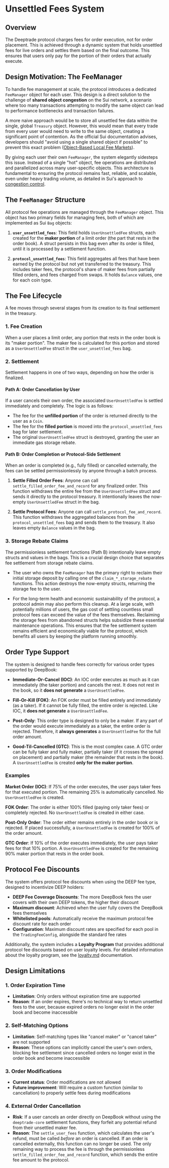 # Unsettled Fees System

## Overview

The Deeptrade protocol charges fees for order execution, not for order placement. This is achieved through a dynamic system that holds unsettled fees for live orders and settles them based on the final outcome. This ensures that users only pay for the portion of their orders that actually execute.

## Design Motivation: The FeeManager

To handle fee management at scale, the protocol introduces a dedicated `FeeManager` object for each user. This design is a direct solution to the challenge of **shared object congestion** on the Sui network, a scenario where too many transactions attempting to modify the same object can lead to performance bottlenecks and transaction failures.

A more naive approach would be to store all unsettled fee data within the single, global `Treasury` object. However, this would mean that every trade from every user would need to write to the same object, creating a significant point of contention. As the official Sui documentation advises, developers should "avoid using a single shared object if possible" to prevent this exact problem ([Object-Based Local Fee Markets](https://docs.sui.io/guides/developer/advanced/local-fee-markets)).

By giving each user their own `FeeManager`, the system elegantly sidesteps this issue. Instead of a single "hot" object, fee operations are distributed and parallelized across many user-specific objects. This architecture is fundamental to ensuring the protocol remains fast, reliable, and scalable, even under heavy trading volume, as detailed in Sui's approach to [congestion control](https://blog.sui.io/shared-object-congestion-control/).

## The `FeeManager` Structure

All protocol fee operations are managed through the `FeeManager` object. This object has two primary fields for managing fees, both of which are implemented as Sui `Bag` objects:

1.  **`user_unsettled_fees`**: This field holds `UserUnsettledFee` structs, each created for the **maker portion** of a limit order (the part that rests in the order book). A struct persists in this bag even after its order is filled, until it is processed by a settlement function.

2.  **`protocol_unsettled_fees`**: This field aggregates all fees that have been earned by the protocol but not yet transferred to the treasury. This includes taker fees, the protocol's share of maker fees from partially filled orders, and fees charged from swaps. It holds `Balance` values, one for each coin type.

## The Fee Lifecycle

A fee moves through several stages from its creation to its final settlement in the treasury.

### 1. Fee Creation

When a user places a limit order, any portion that rests in the order book is its "maker portion". The maker fee is calculated for this portion and stored as a `UserUnsettledFee` struct in the `user_unsettled_fees` bag.

### 2. Settlement

Settlement happens in one of two ways, depending on how the order is finalized.

#### Path A: Order Cancellation by User

If a user cancels their own order, the associated `UserUnsettledFee` is settled immediately and completely. The logic is as follows:

- The fee for the **unfilled portion** of the order is returned directly to the user as a `Coin`.
- The fee for the **filled portion** is moved into the `protocol_unsettled_fees` bag for later settlement.
- The original `UserUnsettledFee` struct is destroyed, granting the user an immediate gas storage rebate.

#### Path B: Order Completion or Protocol-Side Settlement

When an order is completed (e.g., fully filled) or cancelled externally, the fees can be settled permissionlessly by anyone through a batch process.

1.  **Settle Filled Order Fees**: Anyone can call `settle_filled_order_fee_and_record` for any finalized order. This function withdraws the entire fee from the `UserUnsettledFee` struct and sends it directly to the protocol treasury. It intentionally leaves the now-empty `UserUnsettledFee` struct in the bag.

2.  **Settle Protocol Fees**: Anyone can call `settle_protocol_fee_and_record`. This function withdraws the aggregated balances from the `protocol_unsettled_fees` bag and sends them to the treasury. It also leaves empty `Balance` values in the bag.

### 3. Storage Rebate Claims

The permissionless settlement functions (Path B) intentionally leave empty structs and values in the bags. This is a crucial design choice that separates fee settlement from storage rebate claims.

- The user who owns the `FeeManager` has the primary right to reclaim their initial storage deposit by calling one of the `claim_*_storage_rebate` functions. This action destroys the now-empty structs, returning the storage fee to the user.

- For the long-term health and economic sustainability of the protocol, a protocol admin may also perform this cleanup. At a large scale, with potentially millions of users, the gas cost of settling countless small protocol fees can exceed the value of the fees themselves. Reclaiming the storage fees from abandoned structs helps subsidize these essential maintenance operations. This ensures that the fee settlement system remains efficient and economically viable for the protocol, which benefits all users by keeping the platform running smoothly.

## Order Type Support

The system is designed to handle fees correctly for various order types supported by DeepBook:

- **Immediate-Or-Cancel (IOC)**: An IOC order executes as much as it can immediately (the taker portion) and cancels the rest. It does not rest in the book, so it **does not generate** a `UserUnsettledFee`.

- **Fill-Or-Kill (FOK)**: An FOK order must be filled entirely and immediately (as a taker). If it cannot be fully filled, the entire order is rejected. Like IOC, it **does not generate** a `UserUnsettledFee`.

- **Post-Only**: This order type is designed to only be a maker. If any part of the order would execute immediately as a taker, the entire order is rejected. Therefore, it **always generates** a `UserUnsettledFee` for the full order amount.

- **Good-Til-Cancelled (GTC)**: This is the most complex case. A GTC order can be fully taker and fully maker, partially taker (if it crosses the spread on placement) and partially maker (the remainder that rests in the book). A `UserUnsettledFee` is created **only for the maker portion**.

### Examples

**Market Order (IOC)**:
If 75% of the order executes, the user pays taker fees for that executed portion. The remaining 25% is automatically cancelled. No `UserUnsettledFee` is created.

**FOK Order**:
The order is either 100% filled (paying only taker fees) or completely rejected. No `UserUnsettledFee` is created in either case.

**Post-Only Order**:
The order either remains entirely in the order book or is rejected. If placed successfully, a `UserUnsettledFee` is created for 100% of the order amount.

**GTC Order**:
If 10% of the order executes immediately, the user pays taker fees for that 10% portion. A `UserUnsettledFee` is created for the remaining 90% maker portion that rests in the order book.

## Protocol Fee Discounts

The system offers protocol fee discounts when using the DEEP fee type, designed to incentivize DEEP holders:

- **DEEP Fee Coverage Discounts**: The more DeepBook fees the user covers with their own DEEP tokens, the higher their discount
- **Maximum discount**: Achieved when the user fully covers the DeepBook fees themselves
- **Whitelisted pools**: Automatically receive the maximum protocol fee discount rate for each order
- **Configuration**: Maximum discount rates are specified for each pool in the `TradingFeeConfig`, alongside the standard fee rates

Additionally, the system includes a **Loyalty Program** that provides additional protocol fee discounts based on user loyalty levels. For detailed information about the loyalty program, see the [loyalty.md](./loyalty.md) documentation.

## Design Limitations

### 1. Order Expiration Time

- **Limitation**: Only orders without expiration time are supported
- **Reason**: If an order expires, there's no technical way to return unsettled fees to the user, because expired orders no longer exist in the order book and become inaccessible

### 2. Self-Matching Options

- **Limitation**: Self-matching types like "cancel maker" or "cancel taker" are not supported
- **Reason**: These options can implicitly cancel the user's own orders, blocking fee settlement since cancelled orders no longer exist in the order book and become inaccessible

### 3. Order Modifications

- **Current status**: Order modifications are not allowed
- **Future improvement**: Will require a custom function (similar to cancellation) to properly settle fees during modifications

### 4. External Order Cancellation

- **Risk**: If a user cancels an order directly on DeepBook without using the `deeptrade-core` settlement functions, they forfeit any potential refund from their unsettled maker fee.
- **Reason**: The `settle_user_fees` function, which calculates the user's refund, must be called _before_ an order is cancelled. If an order is cancelled externally, this function can no longer be used. The only remaining way to process the fee is through the permissionless `settle_filled_order_fee_and_record` function, which sends the entire fee amount to the protocol.
